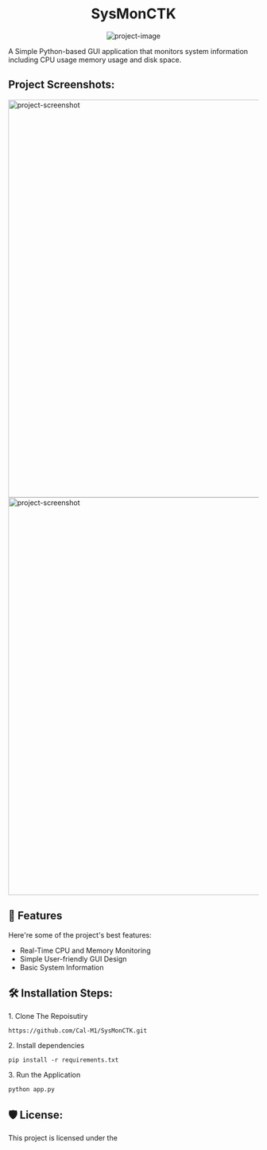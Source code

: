 <h1 align="center" id="title">SysMonCTK</h1>

<p align="center"><img src="" alt="project-image"></p>

<p id="description">A Simple Python-based GUI application that monitors system information including CPU usage memory usage and disk space.</p>

<h2>Project Screenshots:</h2>

<img src="https://i.imgur.com/t2quR2l.png" alt="project-screenshot" width="1200" height="800/">

<img src="https://i.imgur.com/slWkPzP.png" alt="project-screenshot" width="1200" height="800/">

  
<h2>🧐 Features</h2>

Here're some of the project's best features:

*   Real-Time CPU and Memory Monitoring
*   Simple User-friendly GUI Design
*   Basic System Information

<h2>🛠️ Installation Steps:</h2>

<p>1. Clone The Repoisutiry</p>

```
https://github.com/Cal-M1/SysMonCTK.git
```

<p>2. Install dependencies</p>

```
pip install -r requirements.txt
```

<p>3. Run the Application</p>

```
python app.py
```

<h2>🛡️ License:</h2>

This project is licensed under the
